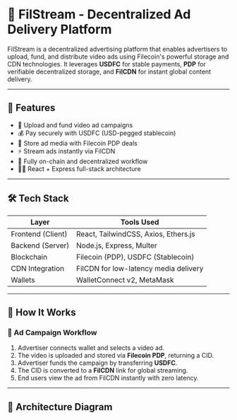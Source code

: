 # 🎥 FilStream - Decentralized Ad Delivery Platform

FilStream is a decentralized advertising platform that enables advertisers to upload, fund, and distribute video ads using Filecoin's powerful storage and CDN technologies. It leverages **USDFC** for stable payments, **PDP** for verifiable decentralized storage, and **FilCDN** for instant global content delivery.

---

## 🚀 Features

- 🎦 Upload and fund video ad campaigns
- 💰 Pay securely with USDFC (USD-pegged stablecoin)
- 📁 Store ad media with Filecoin PDP deals
- ⚡ Stream ads instantly via FilCDN
- 🔗 Fully on-chain and decentralized workflow
- 🧑‍💻 React + Express full-stack architecture

---

## 🛠️ Tech Stack

| Layer              | Tools Used                              |
|-------------------|------------------------------------------|
| Frontend (Client) | React, TailwindCSS, Axios, Ethers.js     |
| Backend (Server)  | Node.js, Express, Multer                 |
| Blockchain        | Filecoin (PDP), USDFC (Stablecoin)       |
| CDN Integration   | FilCDN for low-latency media delivery    |
| Wallets           | WalletConnect v2, MetaMask               |

---

## 🧠 How It Works

### 🎯 Ad Campaign Workflow

1. Advertiser connects wallet and selects a video ad.
2. The video is uploaded and stored via **Filecoin PDP**, returning a CID.
3. Advertiser funds the campaign by transferring **USDFC**.
4. The CID is converted to a **FilCDN** link for global streaming.
5. End users view the ad from FilCDN instantly with zero latency.

---

## 🧩 Architecture Diagram

